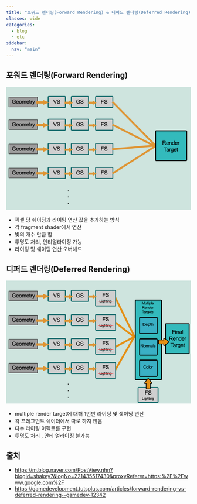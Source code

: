 ```yaml
---
title: "포워드 렌더링(Forward Rendering) & 디퍼드 렌더링(Deferred Rendering)"
classes: wide
categories: 
  - blog
  - etc
sidebar:
  nav: "main"
---
```


## 포워드 렌더링(Forward Rendering)
![post_thumbnail](/assets/images/forward-v2.png)
* 픽셀 당 쉐이딩과 라이팅 연산 값을 추가하는 방식
* 각 fragment shader에서 연산
* 빛의 개수 만큼 함
* 투명도 처리, 안티얼라이징 가능
* 라이팅 및 쉐이딩 연산 오버헤드

## 디퍼드 렌더링(Deferred Rendering)
![post_thumbnail](/assets/images/deferred-v2.png)
* multiple render target에 대해 1번만 라이팅 및 쉐이딩 연산
* 각 프레그먼트 쉐이더에서 따로 하지 않음
* 다수 라이팅 이펙트를 구현
* 투명도 처리 , 안티 얼라이징 불가능

## 출처
* <https://m.blog.naver.com/PostView.nhn?blogId=shakey7&logNo=221435517430&proxyReferer=https:%2F%2Fwww.google.com%2F>  
* <https://gamedevelopment.tutsplus.com/articles/forward-rendering-vs-deferred-rendering--gamedev-12342>
